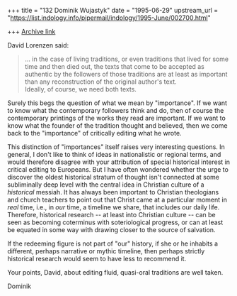 +++
title = "132 Dominik Wujastyk"
date = "1995-06-29"
upstream_url = "https://list.indology.info/pipermail/indology/1995-June/002700.html"

+++
[Archive link](https://list.indology.info/pipermail/indology/1995-June/002700.html)

David Lorenzen said:
> 
> ... in the case of living traditions, or even traditions
> that lived for some time and then died out, the texts that come to be
> accepted as authentic by the followers of those traditions are at least as
> important than any reconstruction of the original author's text.  
> Ideally, of course, we need both texts.  

Surely this begs the question of what we mean by "importance".  If we want
to know what the contemporary followers think and do, then of course
the contemporary printings of the works they read are important.  If we 
want to know what the founder of the tradition thought and believed, then
we come back to the "importance" of critically editing what he wrote.  

This distinction of "importances" itself raises very interesting
questions.  In general, I don't like to think of ideas in nationalistic
or regional terms, and would therefore disagree with your attribution
of special historical interest in critical editing to Europeans.  But I
have often wondered whether the urge to discover the oldest historical
stratum of thought isn't connected at some subliminally deep level with
the central idea in Christian culture of a *historical* messiah.  It
has always been important to Christian theologians and church teachers
to point out that Christ came at a particular moment in *real* time,
i.e., in *our* time, a timeline we share, that includes our daily
life.  Therefore, historical research -- at least into Christian
culture -- can be seen as becoming coterminus with soteriological
progress, or can at least be equated in some way with drawing closer to
the source of salvation.

If the redeeming figure is not part of "our" history, if she or he
inhabits a different, perhaps narrative or mythic timeline, then
perhaps strictly historical research would seem to have less to
recommend it.

Your points, David, about editing fluid, quasi-oral traditions are well
taken.

Dominik





